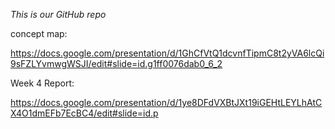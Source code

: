 *This is our GitHub repo*

concept map:

https://docs.google.com/presentation/d/1GhCfVtQ1dcvnfTipmC8t2yVA6lcQi9sFZLYvmwgWSJI/edit#slide=id.g1ff0076dab0_6_2

Week 4 Report:

https://docs.google.com/presentation/d/1ye8DFdVXBtJXt19iGEHtLEYLhAtCX4O1dmEFb7EcBC4/edit#slide=id.p
